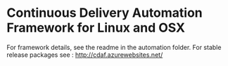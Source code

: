 Continuous Delivery Automation Framework for Linux and OSX
==========================================================

For framework details, see the readme in the automation folder. For stable release packages see : http://cdaf.azurewebsites.net/
